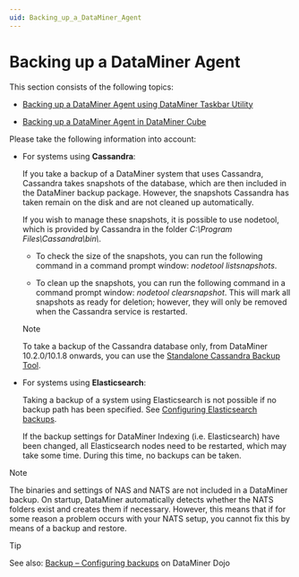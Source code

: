 ```yaml
---
uid: Backing_up_a_DataMiner_Agent
---
```


# Backing up a DataMiner Agent

This section consists of the following topics:

- [Backing up a DataMiner Agent using DataMiner Taskbar Utility](xref:Backing_up_a_DataMiner_Agent_using_DataMiner_Taskbar_Utility)

- [Backing up a DataMiner Agent in DataMiner Cube](xref:Backing_up_a_DataMiner_Agent_in_DataMiner_Cube)

Please take the following information into account:

- For systems using **Cassandra**:

  If you take a backup of a DataMiner system that uses Cassandra, Cassandra takes snapshots of the database, which are then included in the DataMiner backup package. However, the snapshots Cassandra has taken remain on the disk and are not cleaned up automatically.

  If you wish to manage these snapshots, it is possible to use nodetool, which is provided by Cassandra in the folder *C:\\Program Files\\Cassandra\\bin\\*.

  - To check the size of the snapshots, you can run the following command in a command prompt window: *nodetool listsnapshots*.

  - To clean up the snapshots, you can run the following command in a command prompt window: *nodetool clearsnapshot*. This will mark all snapshots as ready for deletion; however, they will only be removed when the Cassandra service is restarted.

  > [!NOTE]
  > To take a backup of the Cassandra database only, from DataMiner 10.2.0/10.1.8 onwards, you can use the [Standalone Cassandra Backup Tool](https://community.dataminer.services/documentation/standalone-cassandra-backup-tool/).

- For systems using **Elasticsearch**:

  Taking a backup of a system using Elasticsearch is not possible if no backup path has been specified. See [Configuring Elasticsearch backups](xref:Configuring_Elasticsearch_backups).

  If the backup settings for DataMiner Indexing (i.e. Elasticsearch) have been changed, all Elasticsearch nodes need to be restarted, which may take some time. During this time, no backups can be taken.

> [!NOTE]
> The binaries and settings of NAS and NATS are not included in a DataMiner backup. On startup, DataMiner automatically detects whether the NATS folders exist and creates them if necessary. However, this means that if for some reason a problem occurs with your NATS setup, you cannot fix this by means of a backup and restore.

> [!TIP]
> See also: [Backup – Configuring backups](https://community.dataminer.services/video/backup-configuring-backups/) on DataMiner Dojo
